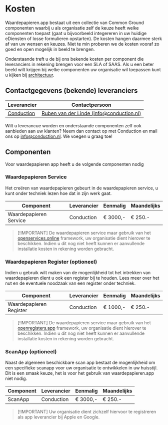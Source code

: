 # Kosten

Waardepapieren.app bestaat uit een collectie van Common Ground componenten waarbij u als organisatie zelf de keuze heeft welke componenten toepast (gaat u bijvoorbeeld integereren in uw huidige eDiensten of losse formulieren opstarten). De kosten hangen daarmee sterk af van uw wensen en keuzes. Niet te min proberen we de kosten vooraf zo goed en open mogelijk in beeld te brengen.

Onderstaande treft u de bij ons bekende kosten per component die leveranciers in rekening brengen voor een SLA of SAAS. Als u een beter beeld wilt krijgen bij welke componenten uw organisatie wil toepassen kunt u kijken bij [architectuur](/docs/Architectuur.md).

## Contactgegevens (bekende) leveranciers

| Leverancier                                    | Contactpersoon                                                                       |
|------------------------------------------------|--------------------------------------------------------------------------------------|
| [Conduction](https://conduction.nl/)           | [Ruben van der Linde (info@conduction.nl)](mailto:info@conduction.nl)                |

Wilt u leverancue worden en onderstaande componenten zelf ook aanbieden aan uw klanten? Neem dan contact op met Conduction en mail ons op <info@conduction.nl>. We voegen u graag toe!

## Componenten
Voor waardepapieren app heeft u de volgende componenten nodig

### Waardepapieren Service

Het creëren van waardepapieren gebeurt in de waardepapieren service, u kunt onder techniek lezen hoe dat in zijn werk gaat.

| Component              | Leverancier | Eenmalig | Maandelijks |
|------------------------|-------------|----------|-------------|
| Waardepapieren Service | Conduction  | € 3000,-  | € 250.-      |

> [!IMPORTANT] De waardepapieren service maar gebruik van het [openservices.online](http://openservices.online/) framework, uw organisatie dient hierover te beschikken. Indien u dit nog niet heeft kunnen er aanvullende installatie kosten in rekening worden gebracht.

### Waardepapieren Register (optioneel)

Indien u gebruik wilt maken van de mogenlijkheid tot het intrekken van waardepapieren dient u ook een register bij te houden. Lees meer over het nut en de eventuele noodzaak van een register onder techniek.

| Component              | Leverancier | Eenmalig | Maandelijks |
|------------------------|-------------|----------|-------------|
| Waardepapieren Register | Conduction  | € 1000,- | € 250.-      |

> [!IMPORTANT] De waardepapieren service maar gebruik van het [openregisters.app](http://openregisters.app/) framework, uw organisatie dient hierover te beschikken. Indien u dit nog niet heeft kunnen er aanvullende installatie kosten in rekening worden gebracht.

### ScanApp (optioneel)
Naast de algemeen beschickbare scan app bestaat de mogenlijkheid om een specifieke scanapp voor uw organisatie te ontwikkelen in uw huisstijl. Dit is een smaak keuze, het is voor het gebruik van waardepapieren.app niet nodig.

| Component | Leverancier | Eenmalig | Maandelijks |
|-----------|-------------|----------|-------------|
| ScanApp   | Conduction  | € 3000,-  | € 250.-    |

> [!IMPORTANT] Uw organisatie dient zichzelf hiervoor te registreren als app leverancier bij Apple en Google.
